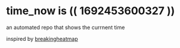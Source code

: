 # time_now is (( 1692453600327 ))

an automated repo that shows the currnent time

inspired by [breakingheatmap](https://github.com/breakingheatmap/breakingheatmap)